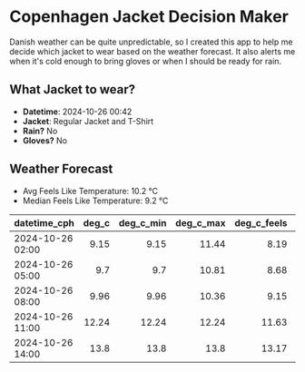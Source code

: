 
# Copenhagen Jacket Decision Maker

Danish weather can be quite unpredictable, so I created this app to help me decide which jacket to wear based on the weather forecast. 
It also alerts me when it's cold enough to bring gloves or when I should be ready for rain.

## What Jacket to wear?

- **Datetime**: 2024-10-26 00:42
- **Jacket**: Regular Jacket and T-Shirt
- **Rain?** No
- **Gloves?** No

## Weather Forecast
- Avg Feels Like Temperature: 10.2 °C
- Median Feels Like Temperature: 9.2 °C

| datetime_cph     |   deg_c |   deg_c_min |   deg_c_max |   deg_c_feels | weather   | wind   | rain   |
|:-----------------|--------:|------------:|------------:|--------------:|:----------|:-------|:-------|
| 2024-10-26 02:00 |    9.15 |        9.15 |       11.44 |          8.19 | Clouds    | Low    | None   |
| 2024-10-26 05:00 |    9.7  |        9.7  |       10.81 |          8.68 | Clouds    | Low    | None   |
| 2024-10-26 08:00 |    9.96 |        9.96 |       10.36 |          9.15 | Clouds    | Low    | None   |
| 2024-10-26 11:00 |   12.24 |       12.24 |       12.24 |         11.63 | Clear     | Low    | None   |
| 2024-10-26 14:00 |   13.8  |       13.8  |       13.8  |         13.17 | Clear     | Low    | None   |
        